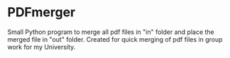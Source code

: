 # PDFmerger
Small Python program to merge all pdf files in "in" folder and place the merged file in "out" folder. 
Created for quick merging of pdf files in group work for my University.
